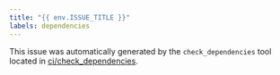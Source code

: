 ```yaml
---
title: "{{ env.ISSUE_TITLE }}"
labels: dependencies
---
```


This issue was automatically generated by the `check_dependencies` tool located in [ci/check_dependencies][ci_check_dependencies].

[ci_check_dependencies]: https://github.com/SumoLogic/sumologic-kubernetes-collection/tree/main/ci/check_dependencies
